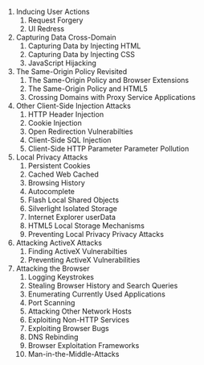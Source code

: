 1) Inducing User Actions
    1) Request Forgery
    2) UI Redress
2) Capturing Data Cross-Domain
    1) Capturing Data by Injecting HTML
    2) Capturing Data by Injecting CSS
    3) JavaScript Hijacking
3) The Same-Origin Policy Revisited
    1) The Same-Origin Policy and Browser Extensions
    2) The Same-Origin Policy and HTML5
    3) Crossing Domains with Proxy Service Applications
4) Other Client-Side Injection Attacks
    1) HTTP Header Injection
    2) Cookie Injection
    3) Open Redirection Vulnerabilties
    4) Client-Side SQL Injection
    5) Client-Side HTTP Parameter Parameter Pollution
5) Local Privacy Attacks
    1) Persistent Cookies
    2) Cached Web Cached
    3) Browsing History
    4) Autocomplete
    5) Flash Local Shared Objects
    6) Silverlight Isolated Storage
    7) Internet Explorer userData
    8) HTML5 Local Storage Mechanisms
    9) Preventing Local Privacy Privacy Attacks
6) Attacking ActiveX Attacks
    1) Finding ActiveX Vulnerabilties
    2) Preventing ActiveX Vulnerabilities
7) Attacking the Browser
    1) Logging Keystrokes
    2) Stealing Browser History and Search Queries
    3) Enumerating Currently Used Applications
    4) Port Scanning
    5) Attacking Other Network Hosts
    6) Exploiting Non-HTTP Services
    7) Exploiting Browser Bugs
    8) DNS Rebinding
    9) Browser Exploitation Frameworks
    10) Man-in-the-Middle-Attacks